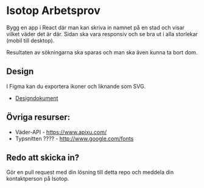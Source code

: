 Isotop Arbetsprov
===============================
Bygg en app i React där man kan skriva in namnet på en stad och visar vilket väder det är där.
Sidan ska vara responsiv och se bra ut i alla storlekar (mobil till desktop).

Resultaten av sökningarna ska sparas och man ska även kunna ta bort dom.

## Design
I Figma kan du exportera ikoner och liknande som SVG.
* [Designdokument](https://www.figma.com/file/iDOGMdsvp7WAR0g5spLcno/Arbetsprov?node-id=1%3A675)

## Övriga resurser:
* Väder-API - https://www.apixu.com/
* Typsnitten ???? - http://www.google.com/fonts

## Redo att skicka in?
Gör en pull request med din lösning till detta repo och meddela din kontaktperson på Isotop.

<!-- ![Desktop design](https://raw.githubusercontent.com/Vinnovera/arbetsprov/master/design.png)
![Mobile design](https://raw.githubusercontent.com/Vinnovera/arbetsprov/master/mobile.png) -->
